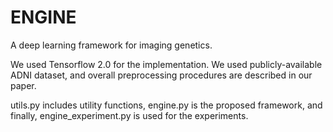 # ENGINE
A deep learning framework for imaging genetics.

We used Tensorflow 2.0 for the implementation.
We used publicly-available  ADNI dataset, and overall preprocessing procedures are described in our paper.

utils.py includes utility functions, engine.py is the proposed framework, and finally, engine_experiment.py is used for the experiments.
